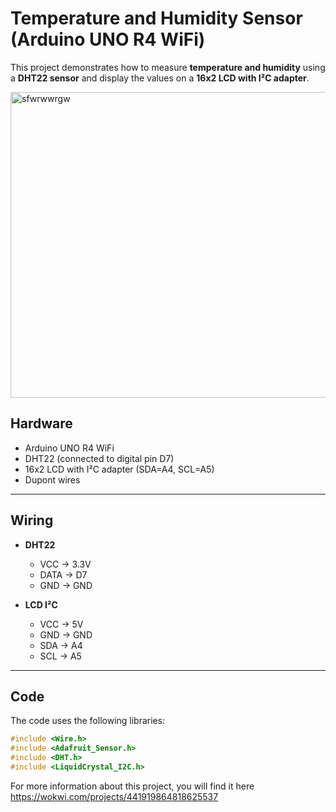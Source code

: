# Temperature and Humidity Sensor (Arduino UNO R4 WiFi)

This project demonstrates how to measure **temperature and humidity** using a **DHT22 sensor** and display the values on a **16x2 LCD with I²C adapter**.


<img width="738" height="489" alt="sfwrwwrgw" src="https://github.com/user-attachments/assets/d458e629-fb01-446b-8a1d-8e990f0b187a" />


## Hardware
- Arduino UNO R4 WiFi  
- DHT22 (connected to digital pin D7)  
- 16x2 LCD with I²C adapter (SDA=A4, SCL=A5)  
- Dupont wires  

---

## Wiring
- **DHT22**  
  - VCC → 3.3V  
  - DATA → D7  
  - GND → GND  

- **LCD I²C**  
  - VCC → 5V  
  - GND → GND  
  - SDA → A4  
  - SCL → A5  

---

## Code
The code uses the following libraries:
```cpp
#include <Wire.h>
#include <Adafruit_Sensor.h>
#include <DHT.h>
#include <LiquidCrystal_I2C.h>
```
For more information about this project, you will find it here
https://wokwi.com/projects/441919864818625537
